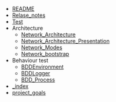 - [README](../README.md)
- [Relase_notes](Relase_notes.md)
- [Test](Test.md)
- Architecture
	- [Network_Architecture](/architecture/Network_Architecture.md)
	- [Network_Architecture_Presentation](architecture/Network_Architecture_Presentation.md)
	- [Network_Modes](architecture/Network_Modes.md)
	- [Network_bootstrap](architecture/Network_bootstrap.md)
- Behaviour test
	- [BDDEnvironment](behaviour/BDDEnvironment.md)
	- [BDDLogger](behaviour/BDDLogger.md)
	- [BDD_Process](behaviour/BDD_Process.md)
- [_index](behaviour/_index.md)
- [project_goals](project_goals.md)
